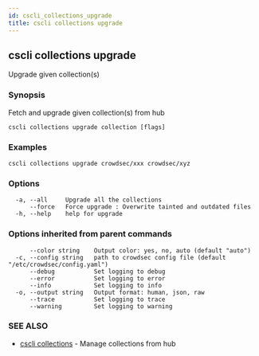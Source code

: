 ```yaml
---
id: cscli_collections_upgrade
title: cscli collections upgrade
---
```

## cscli collections upgrade

Upgrade given collection(s)

### Synopsis

Fetch and upgrade given collection(s) from hub

```
cscli collections upgrade collection [flags]
```

### Examples

```
cscli collections upgrade crowdsec/xxx crowdsec/xyz
```

### Options

```
  -a, --all     Upgrade all the collections
      --force   Force upgrade : Overwrite tainted and outdated files
  -h, --help    help for upgrade
```

### Options inherited from parent commands

```
      --color string    Output color: yes, no, auto (default "auto")
  -c, --config string   path to crowdsec config file (default "/etc/crowdsec/config.yaml")
      --debug           Set logging to debug
      --error           Set logging to error
      --info            Set logging to info
  -o, --output string   Output format: human, json, raw
      --trace           Set logging to trace
      --warning         Set logging to warning
```

### SEE ALSO

* [cscli collections](/cscli/cscli_collections.md)	 - Manage collections from hub


